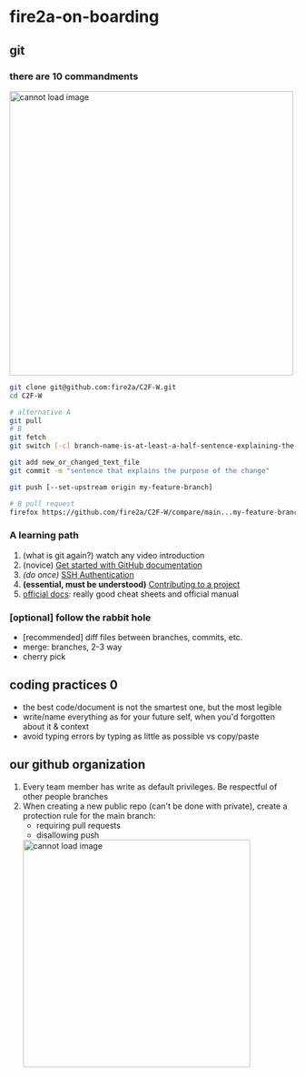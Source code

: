 # fire2a-on-boarding

## git
### there are 10 commandments

<img src="https://imgs.xkcd.com/comics/git_2x.png"  alt='cannot load image' width="500px" >

```bash
git clone git@github.com:fire2a/C2F-W.git
cd C2F-W

# alternative A
git pull
# B
git fetch 
git switch [-c] branch-name-is-at-least-a-half-sentence-explaining-the-feature/issue [main]

git add new_or_changed_text_file
git commit -m "sentence that explains the purpose of the change"

git push [--set-upstream origin my-feature-branch]

# B pull request
firefox https://github.com/fire2a/C2F-W/compare/main...my-feature-branch
```

### A learning path

1. (what is git again?) watch any video introduction
2. (novice) [Get started with GitHub documentation](https://docs.github.com/en/get-started/)
3. _(do once)_ [SSH Authentication](https://docs.github.com/en/authentication/connecting-to-github-with-ssh/generating-a-new-ssh-key-and-adding-it-to-the-ssh-agent)
4. __(essential, must be understood)__ [Contributing to a project](https://docs.github.com/en/get-started/exploring-projects-on-github/contributing-to-a-project)
5. [official docs](https://git-scm.com/doc): really good cheat sheets and official manual

### [optional] follow the rabbit hole
- [recommended] diff files between branches, commits, etc.
- merge: branches, 2-3 way
- cherry pick

## coding practices 0
- the best code/document is not the smartest one, but the most legible
- write/name everything as for your future self, when you'd forgotten about it & context
- avoid typing errors by typing as little as possible vs copy/paste
  
## our github organization
1. Every team member has write as default privileges. Be respectful of other people branches
2. When creating a new public repo (can't be done with private), create a protection rule for the main branch:
   - requiring pull requests
   - disallowing push
   <img src="https://github.com/user-attachments/assets/573f21f8-b666-4164-9baa-9bc511051c0b"  alt='cannot load image' width="400px" >
